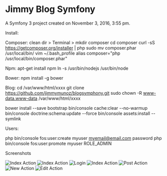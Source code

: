 Jimmy Blog Symfony
=======

A Symfony 3 project created on November 3, 2016, 3:55 pm.

Install:

Composer:
clean dir > Terminal > mkdir composer
cd composer
curl -sS https://getcomposer.org/installer | php
sudo mv composer.phar /usr/local/bin/ vim ~/.bash_profile
alias composer="php /usr/local/bin/composer.phar"

Npm:
apt-get install npm
ln -s /usr/bin/nodejs /usr/bin/node

Bower:
npm install -g bower

Blog:
cd /var/www/html/xxxx
git clone https://github.com/jimmymunoz/blogsymphony.git
sudo chown -R  www-data.www-data /var/www/html/xxxx

bower install --save bootstrap
bin/console cache:clear --no-warmup
bin/console doctrine:schema:update --force
bin/console assets:install --symlink

Users:

php bin/console fos:user:create myuser myemail@email.com password
php bin/console fos:user:promote myuser ROLE_ADMIN

Screenshots

![Index Action](app/src/Resources/public/screentshots/home.png?raw=true "Home")
![Index Action](app/src/Resources/public/screentshots/responsive.png?raw=true "Home Responsive")
![Login](app/src/Resources/public/screentshots/login.png?raw=true "Login")
![Index Action](app/src/Resources/public/screentshots/home_loged.png?raw=true "Home logged")
![Post Action](app/src/Resources/public/screentshots/post_action.png?raw=true "View Post")
![New Action](app/src/Resources/public/screentshots/new_post.png?raw=true "New Post")
![Edit Action](app/src/Resources/public/screentshots/edit_post.png?raw=true "Edit Post")

